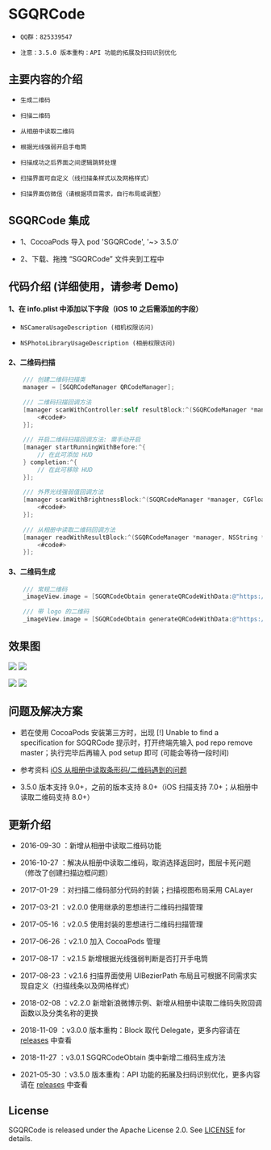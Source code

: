
# SGQRCode

* `QQ群：825339547`

* `注意：3.5.0 版本重构：API 功能的拓展及扫码识别优化`

## 主要内容的介绍

* `生成二维码`<br>

* `扫描二维码`<br>

* `从相册中读取二维码`<br>

* `根据光线强弱开启手电筒`<br>

* `扫描成功之后界面之间逻辑跳转处理`<br>

* `扫描界面可自定义（线扫描条样式以及网格样式）`<br>

* `扫描界面仿微信（请根据项目需求，自行布局或调整）`<br>


## SGQRCode 集成

* 1、CocoaPods 导入 pod 'SGQRCode', '~> 3.5.0'

* 2、下载、拖拽 “SGQRCode” 文件夹到工程中


## 代码介绍 (详细使用，请参考 Demo)

#### 1、在 info.plist 中添加以下字段（iOS 10 之后需添加的字段）

* `NSCameraUsageDescription (相机权限访问)`<br>

* `NSPhotoLibraryUsageDescription (相册权限访问)`<br>

#### 2、二维码扫描

```Objective-C
    /// 创建二维码扫描类
    manager = [SGQRCodeManager QRCodeManager];
    
    /// 二维码扫描回调方法
    [manager scanWithController:self resultBlock:^(SGQRCodeManager *manager, NSString *result) {
        <#code#>
    }];
    
    /// 开启二维码扫描回调方法: 需手动开启
    [manager startRunningWithBefore:^{
        // 在此可添加 HUD
    } completion:^{
        // 在此可移除 HUD
    }];
    
    /// 外界光线强弱值回调方法
    [manager scanWithBrightnessBlock:^(SGQRCodeManager *manager, CGFloat brightness) {
        <#code#>
    }];
    
    /// 从相册中读取二维码回调方法    
    [manager readWithResultBlock:^(SGQRCodeManager *manager, NSString *result) {
        <#code#>
    }];
```

#### 3、二维码生成

```Objective-C
    /// 常规二维码
    _imageView.image = [SGQRCodeObtain generateQRCodeWithData:@"https://github.com/kingsic" size:size];
    
    /// 带 logo 的二维码
    _imageView.image = [SGQRCodeObtain generateQRCodeWithData:@"https://github.com/kingsic" size:size logoImage:logoImage ratio:ratio];
```


## 效果图

![](https://github.com/kingsic/SGQRCode/raw/master/Picture/sorgle1.png)       ![](https://github.com/kingsic/SGQRCode/raw/master/Picture/sorgle2.png)

![](https://github.com/kingsic/SGQRCode/raw/master/Picture/sorgle3.png)       ![](https://github.com/kingsic/SGQRCode/raw/master/Picture/sorgle4.png)


## 问题及解决方案

* 若在使用 CocoaPods 安装第三方时，出现 [!] Unable to find a specification for SGQRCode 提示时，打开终端先输入 pod repo remove master；执行完毕后再输入 pod setup 即可 (可能会等待一段时间)

* 参考资料 [iOS 从相册中读取条形码/二维码遇到的问题](https://blog.csdn.net/gaomingyangc/article/details/54017879)

* 3.5.0 版本支持 9.0+，之前的版本支持 8.0+（iOS 扫描支持 7.0+；从相册中读取二维码支持 8.0+）


## 更新介绍

* 2016-09-30 ：新增从相册中读取二维码功能

* 2016-10-27 ：解决从相册中读取二维码，取消选择返回时，图层卡死问题（修改了创建扫描边框问题）

* 2017-01-29 ：对扫描二维码部分代码的封装；扫描视图布局采用 CALayer

* 2017-03-21 ：v2.0.0 使用继承的思想进行二维码扫描管理

* 2017-05-16 ：v2.0.5 使用封装的思想进行二维码扫描管理

* 2017-06-26 ：v2.1.0 加入 CocoaPods 管理

* 2017-08-17 ：v2.1.5 新增根据光线强弱判断是否打开手电筒

* 2017-08-23 ：v2.1.6 扫描界面使用 UIBezierPath 布局且可根据不同需求实现自定义（扫描线条以及网格样式）

* 2018-02-08 ：v2.2.0 新增新浪微博示例、新增从相册中读取二维码失败回调函数以及分类名称的更换

* 2018-11-09 ：v3.0.0 版本重构：Block 取代 Delegate，更多内容请在 [releases](https://github.com/kingsic/SGQRCode/releases) 中查看

* 2018-11-27 ：v3.0.1 SGQRCodeObtain 类中新增二维码生成方法

* 2021-05-30 ：v3.5.0 版本重构：API 功能的拓展及扫码识别优化，更多内容请在 [releases](https://github.com/kingsic/SGQRCode/releases/tag/3.5.0) 中查看


## License
SGQRCode is released under the Apache License 2.0. See [LICENSE](https://github.com/kingsic/SGQRCode/blob/master/LICENSE) for details.
